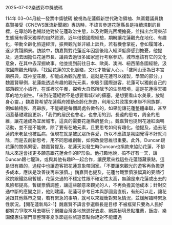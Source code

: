 
2025-07-02樂透彩中獎號碼

                                
114年 03~04月統一發票中獎號碼
                             被視為花蓮縣新世代政治領袖、無黨籍議員魏嘉賢接受《CNEWS匯流新聞網》專訪時，不諱言參選花蓮縣長是持續規劃的目標，在專訪時也暢談他對於花蓮政治生態，以及對觀光困境擔憂，並指出台灣東部生態擁有得天獨厚的自然資源，近年借鏡國際經驗，期盼讓花蓮觀光在地化、有趣化，帶動全齡化旅遊經濟，振興觀光並非紙上談兵，若有機會掌舵，會如履薄冰，逐步實踐願景。訪談中，魏嘉賢對花蓮近年因震後陷入經濟低靡感到擔憂，他提及，過去因擔任花蓮市長、議員去過很多國家進行考察參訪，城市應該有它的文化意象，在其中去深掘故事。他並提到前往日本、歐美、澳洲、紐西蘭各國經驗，汲取國際觀光精隨，「找回花蓮的文化脈絡，文化才能留人心」。「盛岡山車為日本宮廟祭典，既神聖莊嚴，卻能成為觀光產值，這就是花蓮可以複製，學習的部分。」魏嘉賢舉例，花蓮能透過有趣的觀光元素，來吸引國際遊客，花蓮可以獨創自己的部落觀光小旅行，在溪裡吃午餐，探索大自然所賦予的生態環境，這是花蓮得天獨厚的地方創生。「來到花蓮絕對不是想要看城市的擁塞，是想要看山水美景，放鬆身心靈。」魏嘉賢希望花蓮縣府推動全齡化旅遊，利用公共政策來串聯不同族群，例如輪椅族、高齡族，不能總是每個局處各做各的，如果能讓花蓮整體串聯，甚至涵蓋基礎建設更新，「我們的居民也會老，也會用的到，長遠的思考，周全的思維，讓花蓮成為宜居城市，這真的需要花蓮縣府整合」。魏嘉賢也提到花蓮紅面鴨活動，並不是不能做，除了要有在地元素，且要思考如何有趣化。他提及，過去花蓮的米老鼠也被詬病，但現在就是被民眾所喜愛，所以不應該是氛圍覺得不好就消除，而是去創新思考，用不同思維創新，如何改變思維很重要。此外，Duncan跟花蓮的關係緊密，魏嘉賢提及，花蓮天災發生時Duncan也捐款來協助花蓮，不排除未來還會找更多願意跟花蓮合作的IP形象。他打趣地說，搞不好有一天，讓Duncan跟七龍珠，或與其他有趣IP一起合作，讓民眾來找這些花蓮隱藏景點，這是很有趣的，過程中也讓遊客把花蓮意象帶回家。「不要讓來觀光的遊客再負擔更多成本，應該是改善後再來漲價。」魏嘉賢也提及，花蓮台鐵票價漲幅真的要請行政院跟鐵路局暫緩，花蓮交通的不穩定性跟不確定性太高，無論是來花蓮或出去的風險都提高，暫緩票價調整，讓這些願意來觀光的人，不再負擔其他成本；針對交通中斷的應變之計，他則建議，花蓮可參考日本與那國島直航，有船可以走，讓花蓮跟其他縣市之間，若有緊急的事項，就可以來緩衝對緊急情況，並緩解臨時緊急性狀況。【開花蓮新局2-1】魏嘉賢不諱言參選縣長是目標 不被框架只要為人民好都努力爭取本月去哪玩？網羅台灣各地旅遊好去處、網美秘境景點推薦，飯店、樂園優惠住宿門票整理春夏季節這些旅遊景點你絕對不能錯過
